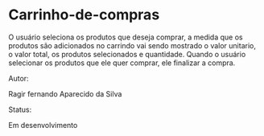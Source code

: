# Carrinho-de-compras
O usuário seleciona os produtos que deseja comprar, a medida que os produtos são
 adicionados no carrindo vai sendo mostrado o valor unitario, o valor total, os produtos selecionados e quantidade.
Quando o usuário selecionar os produtos que ele quer comprar, ele finalizar a compra.

Autor:

Ragir fernando Aparecido da Silva

Status:

Em desenvolvimento
